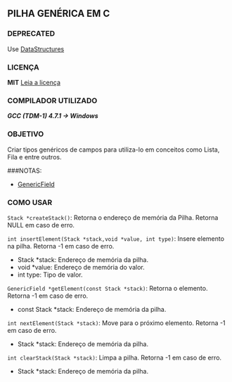 ## PILHA GENÉRICA EM C <Deprecated>
  
### DEPRECATED
Use [DataStructures](https://github.com/LorhanSohaky/DataStructures)

### LICENÇA
**MIT**
[Leia a licença](LICENSE)

### COMPILADOR UTILIZADO
***GCC (TDM-1) 4.7.1 -> Windows***

### OBJETIVO
Criar tipos genéricos de campos para utiliza-lo em conceitos como Lista, Fila e entre outros.

###NOTAS:
- [GenericField](https://github.com/LorhanSohaky/GenericField)

### COMO USAR
`Stack *createStack()`: Retorna o endereço de memória da Pilha. Retorna NULL em caso de erro.

`int insertElement(Stack *stack,void *value, int type)`: Insere elemento na pilha. Retorna -1 em caso de erro.
- Stack *stack: Endereço de memória da pilha.
- void *value: Endereço de memória do valor.
- int type: Tipo de valor.

`GenericField *getElement(const Stack *stack)`: Retorna o elemento. Retorna -1 em caso de erro.
- const Stack *stack: Endereço de memória da pilha.

`int nextElement(Stack *stack)`: Move para o próximo elemento. Retorna -1 em caso de erro.
- Stack *stack: Endereço de memória da pilha.

`int clearStack(Stack *stack)`: Limpa a pilha. Retorna -1 em caso de erro.
- Stack *stack: Endereço de memória da pilha.
